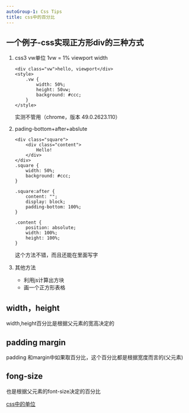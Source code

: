 ```yaml
---
autoGroup-1: Css Tips
title: css中的百分比
---
```


## 一个例子-css实现正方形div的三种方式
1. css3 vw单位
    1vw = 1% viewport width
    ```
    <div class="vw">hello, viewport</div>
    <style>
        .vw {
            width: 50%;
            height: 50vw;
            background: #ccc;
        }
    </style>
    ```
    实测不管用（chrome，版本 49.0.2623.110）

2. pading-bottom+after+abslute
    ```
    <div class="square">
        <div class="content">
            Hello!
        </div>
    </div>
    .square {
        width: 50%;
        background: #ccc;
    }

    .square:after {
        content: "";
        display: block;
        padding-bottom: 100%;
    }

    .content {
        position: absolute;
        width: 100%;
        height: 100%;
    }
    ```
    这个方法不错，而且还能在里面写字
3. 其他方法
    - 利用js计算出方块
    - 画一个正方形表格

## width，height

width,height百分比是根据父元素的宽高决定的

## padding margin
padding 和margin中如果取百分比，这个百分比都是根据宽度而言的(父元素)

## fong-size

也是根据父元素的font-size决定的百分比


[css中的单位](https://www.runoob.com/cssref/css-units.html)